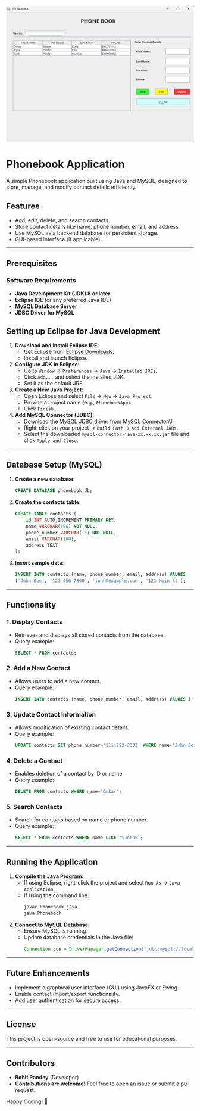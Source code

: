 ![Alt Text](phonebook/src/phonebook/image.png)

# Phonebook Application

A simple Phonebook application built using Java and MySQL, designed to store, manage, and modify contact details efficiently.

## Features

- Add, edit, delete, and search contacts.
- Store contact details like name, phone number, email, and address.
- Use MySQL as a backend database for persistent storage.
- GUI-based interface (if applicable).

---

## Prerequisites

### Software Requirements

- **Java Development Kit (JDK) 8 or later**
- **Eclipse IDE** (or any preferred Java IDE)
- **MySQL Database Server**
- **JDBC Driver for MySQL**

## Setting up Eclipse for Java Development

1. **Download and Install Eclipse IDE**:
   - Get Eclipse from [Eclipse Downloads](https://www.eclipse.org/downloads/).
   - Install and launch Eclipse.
2. **Configure JDK in Eclipse**:
   - Go to `Window` → `Preferences` → `Java` → `Installed JREs`.
   - Click `Add...` and select the installed JDK.
   - Set it as the default JRE.
3. **Create a New Java Project**:
   - Open Eclipse and select `File` → `New` → `Java Project`.
   - Provide a project name (e.g., `PhonebookApp`).
   - Click `Finish`.
4. **Add MySQL Connector (JDBC)**:
   - Download the MySQL JDBC driver from [MySQL Connector/J](https://dev.mysql.com/downloads/connector/j/).
   - Right-click on your project → `Build Path` → `Add External JARs`.
   - Select the downloaded `mysql-connector-java-xx.xx.xx.jar` file and click `Apply and Close`.

---

## Database Setup (MySQL)

1. **Create a new database**:
   ```sql
   CREATE DATABASE phonebook_db;
   ```
2. **Create the contacts table**:
   ```sql
   CREATE TABLE contacts (
       id INT AUTO_INCREMENT PRIMARY KEY,
       name VARCHAR(100) NOT NULL,
       phone_number VARCHAR(15) NOT NULL,
       email VARCHAR(100),
       address TEXT
   );
   ```
3. **Insert sample data**:
   ```sql
   INSERT INTO contacts (name, phone_number, email, address) VALUES
   ('John Doe', '123-456-7890', 'john@example.com', '123 Main St');
   ```

---

## Functionality

### 1. Display Contacts

- Retrieves and displays all stored contacts from the database.
- Query example:
  ```sql
  SELECT * FROM contacts;
  ```

### 2. Add a New Contact

- Allows users to add a new contact.
- Query example:
  ```sql
  INSERT INTO contacts (name, phone_number, email, address) VALUES ('Alice Brown', '987-654-3210', 'alice@example.com', '456 Elm St');
  ```

### 3. Update Contact Information

- Allows modification of existing contact details.
- Query example:
  ```sql
  UPDATE contacts SET phone_number='111-222-3333' WHERE name='John Doe';
  ```

### 4. Delete a Contact

- Enables deletion of a contact by ID or name.
- Query example:
  ```sql
  DELETE FROM contacts WHERE name='Omkar';
  ```

### 5. Search Contacts

- Search for contacts based on name or phone number.
- Query example:
  ```sql
  SELECT * FROM contacts WHERE name LIKE '%John%';
  ```

---

## Running the Application

1. **Compile the Java Program**:
   - If using Eclipse, right-click the project and select `Run As` → `Java Application`.
   - If using the command line:
     ```sh
     javac Phonebook.java
     java Phonebook
     ```
2. **Connect to MySQL Database**:
   - Ensure MySQL is running.
   - Update database credentials in the Java file:
     ```java
     Connection con = DriverManager.getConnection("jdbc:mysql://localhost:3306/phonebook_db", "root", "password");
     ```

---

## Future Enhancements

- Implement a graphical user interface (GUI) using JavaFX or Swing.
- Enable contact import/export functionality.
- Add user authentication for secure access.

---

## License

This project is open-source and free to use for educational purposes.

---

## Contributors

- **Rohit Pandey** (Developer)
- **Contributions are welcome!** Feel free to open an issue or submit a pull request.

Happy Coding! 🚀

